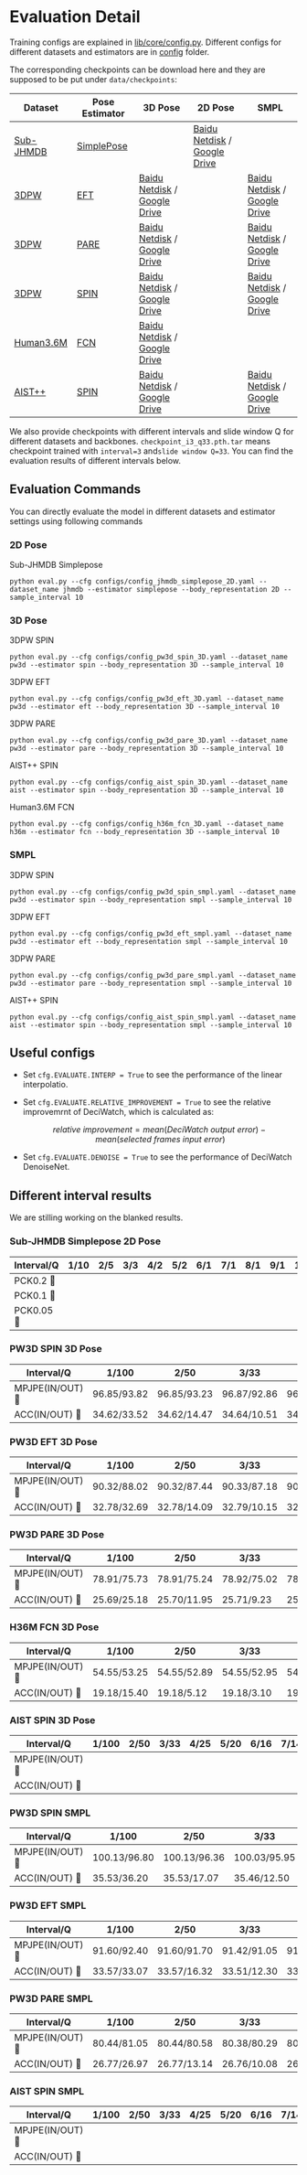 # Evaluation Detail

Training configs are explained in [lib/core/config.py](../lib/core/config.py). Different configs for different datasets and estimators are in [config](../configs/) folder.

The corresponding checkpoints can be download here and they are supposed to be put under ```data/checkpoints```:

| Dataset | Pose Estimator | 3D Pose | 2D Pose | SMPL |
|  ----  | ----  | ----  | ----  | ----  |
| [Sub-JHMDB](http://jhmdb.is.tue.mpg.de/)  | [SimplePose](https://openaccess.thecvf.com/content_ECCV_2018/html/Bin_Xiao_Simple_Baselines_for_ECCV_2018_paper.html) |   | [Baidu Netdisk](https://pan.baidu.com/s/1W_9xEyJ9Y7zlBOt5fYpEWQ?pwd=rehu) / [Google Drive](https://drive.google.com/drive/folders/1Wd4MxpxLmqoTMB8AlnnMY4Vb641dp2Tw?usp=sharing) |   |
| [3DPW](https://virtualhumans.mpi-inf.mpg.de/3DPW/)  | [EFT](https://github.com/facebookresearch/eft) | [Baidu Netdisk](https://pan.baidu.com/s/1d5Ib-IgWVPRbjUOf9LFXug?pwd=w3v2) / [Google Drive](https://drive.google.com/drive/folders/17xO_X213hcNEEtJbJlz8qE2aCB3-gncH?usp=sharing) |   |  [Baidu Netdisk](https://pan.baidu.com/s/1SP9EPwd_S0MPiyTfWGLgUg?pwd=8lfn) / [Google Drive](https://drive.google.com/drive/folders/1P_LObi8Tr09lw8149Pqe4Ks2SOK-RvYN?usp=sharing) |
| [3DPW](https://virtualhumans.mpi-inf.mpg.de/3DPW/)  | [PARE](https://pare.is.tue.mpg.de/) | [Baidu Netdisk](https://pan.baidu.com/s/1gePXz93tT74GQbfmSStg4Q?pwd=ug8m) / [Google Drive](https://drive.google.com/drive/folders/19E-5lfPHRUelIc2vgdu-M_CEatdFNul_?usp=sharing) |   | [Baidu Netdisk](https://pan.baidu.com/s/1Leo2O1FHoumk0lMaX9AFhQ?pwd=7504) / [Google Drive](https://drive.google.com/drive/folders/1m7IeojeAN9_WBTCwv8921RgOX1SPn7P4?usp=sharing) |
| [3DPW](https://virtualhumans.mpi-inf.mpg.de/3DPW/)  | [SPIN](https://github.com/nkolot/SPIN) | [Baidu Netdisk](https://pan.baidu.com/s/1Kj70V107nGBH7142onXODQ?pwd=9p4o) / [Google Drive](https://drive.google.com/drive/folders/1lj93zsJj3_InTFGWpyNNZ_R7gRQSZE4P?usp=sharing) |   | [Baidu Netdisk](https://pan.baidu.com/s/1obQaCp6yjdkMQr2FRF3Y2A?pwd=b8ur) / [Google Drive](https://drive.google.com/drive/folders/1j7pYCOvvzBBcpu7G_S5-GOXenSXaDeZl?usp=sharing) |
| [Human3.6M](http://vision.imar.ro/human3.6m/description.php)  | [FCN](https://github.com/una-dinosauria/3d-pose-baseline) | [Baidu Netdisk](https://pan.baidu.com/s/1B_yLjyzNVNlE4fQOHuLTFQ?pwd=gdek) / [Google Drive](https://drive.google.com/drive/folders/1LblRGrXeVnW3jDwgYD9hj-ladhnumCrW?usp=sharing) |   |   |
| [AIST++](https://google.github.io/aistplusplus_dataset/factsfigures.html)  | [SPIN](https://github.com/nkolot/SPIN) | [Baidu Netdisk](https://pan.baidu.com/s/1X2KvDirfq5lIE9yrlbIbqg?pwd=5jpi) / [Google Drive](https://drive.google.com/drive/folders/17JNAyJqHx577oP4fWFUQHQIjIjFUuf6v?usp=sharing) |   | [Baidu Netdisk](https://pan.baidu.com/s/1EwiR3AyMP8tnSYgU1VY1Tg?pwd=7p4f) / [Google Drive](https://drive.google.com/drive/folders/1X8N1XU2IN3DMSEE5u36Ca8nkuKEul5hj?usp=sharing) |

We also provide checkpoints with different intervals and slide window Q for different datasets and backbones. ```checkpoint_i3_q33.pth.tar``` means checkpoint trained with ```interval=3``` and```slide window Q=33```. You can find the evaluation results of different intervals below.

## Evaluation Commands

You can directly evaluate the model in different datasets and estimator settings using following commands

### 2D Pose
Sub-JHMDB Simplepose
```shell script
python eval.py --cfg configs/config_jhmdb_simplepose_2D.yaml --dataset_name jhmdb --estimator simplepose --body_representation 2D --sample_interval 10

```

### 3D Pose
3DPW SPIN
```shell script
python eval.py --cfg configs/config_pw3d_spin_3D.yaml --dataset_name pw3d --estimator spin --body_representation 3D --sample_interval 10

```
3DPW EFT
```shell script
python eval.py --cfg configs/config_pw3d_eft_3D.yaml --dataset_name pw3d --estimator eft --body_representation 3D --sample_interval 10

```
3DPW PARE
```shell script
python eval.py --cfg configs/config_pw3d_pare_3D.yaml --dataset_name pw3d --estimator pare --body_representation 3D --sample_interval 10

```
AIST++ SPIN
```shell script
python eval.py --cfg configs/config_aist_spin_3D.yaml --dataset_name aist --estimator spin --body_representation 3D --sample_interval 10

```
Human3.6M FCN
```shell script
python eval.py --cfg configs/config_h36m_fcn_3D.yaml --dataset_name h36m --estimator fcn --body_representation 3D --sample_interval 10

```

### SMPL
3DPW SPIN
```shell script
python eval.py --cfg configs/config_pw3d_spin_smpl.yaml --dataset_name pw3d --estimator spin --body_representation smpl --sample_interval 10

```
3DPW EFT
```shell script
python eval.py --cfg configs/config_pw3d_eft_smpl.yaml --dataset_name pw3d --estimator eft --body_representation smpl --sample_interval 10

```
3DPW PARE
```shell script
python eval.py --cfg configs/config_pw3d_pare_smpl.yaml --dataset_name pw3d --estimator pare --body_representation smpl --sample_interval 10

```
AIST++ SPIN
```shell script
python eval.py --cfg configs/config_aist_spin_smpl.yaml --dataset_name aist --estimator spin --body_representation smpl --sample_interval 10

```

## Useful configs

- Set ```cfg.EVALUATE.INTERP = True``` to see the performance of the linear interpolatio.

- Set ```cfg.EVALUATE.RELATIVE_IMPROVEMENT = True``` to see the relative improvemrnt of DeciWatch, which is calculated as:

    $$
    relative \ improvement =  mean(DeciWatch \ output \ error) - mean(selected \ frames \ input \ error)
    $$


- Set ```cfg.EVALUATE.DENOISE = True``` to see the performance of DeciWatch DenoiseNet.

## Different interval results

We are stilling working on the blanked results.

### Sub-JHMDB Simplepose 2D Pose

| Interval/Q | 1/10 | 2/5 | 3/3 | 4/2 | 5/2 | 6/1 | 7/1 | 8/1 | 9/1 | 10/1 | 11/1 | 12/1 | 13/1 | 14/1 | 15/1 | 16/1 | 17/1 | 18/1 | 19/1 | 20/1 |
| ---------- | ----- | ---- | ---- | ---- | ---- | ---- | ---- | ---- | ---- | ----- | ---- | ---- | ---- | ---- | ---- | ---- | ---- | ---- | ---- | ---- |
| PCK0.2 :arrow_up_small:    |       |      |      |      |      |      |      |      |      |       |      |      |      |      |      |      |      |      |      |      |
|  PCK0.1 :arrow_up_small:  |       |      |      |      |      |      |      |      |      |       |      |      |      |      |      |      |      |      |      |      |
|  PCK0.05 :arrow_up_small:  |       |      |      |      |      |      |      |      |      |       |      |      |      |      |      |      |      |      |      |      |


### PW3D SPIN 3D Pose

| Interval/Q | 1/100 | 2/50 | 3/33 | 4/25 | 5/20 | 6/16 | 7/14 | 8/12 | 9/11 | 10/10 | 11/9 | 12/8 | 13/7 | 14/7 | 15/6 | 16/6 | 17/5 | 18/5 | 19/5 | 20/5 |
| ---------- | ----- | ---- | ---- | ---- | ---- | ---- | ---- | ---- | ---- | ----- | ---- | ---- | ---- | ---- | ---- | ---- | ---- | ---- | ---- | ---- |
| MPJPE(IN/OUT) :arrow_down_small:    |   96.85/93.82    |   96.85/93.23   |  96.87/92.86    |  96.87/92.94    |  96.89/92.20    |   96.89/92.72   |  96.92/92.58    |  96.91/93.21    |   96.92/93.42   |  96.92/93.37     |  96.96/94.20    |   96.97/95.00   |  96.96/95.29    |   96.98/96.59   |  97.00/96.66    |  96.99/97.36    |   96.99/97.59   |  97.05/98.84    |  97.00/99.19    |   97.00/100.18   |
|  ACC(IN/OUT) :arrow_down_small:  |  34.62/33.52     | 34.62/14.47     |  34.64/10.51    |  34.64/8.94    |  34.65/8.15    |   34.66/7.73   |   34.67/7.45   |  34.68/7.27    | 34.67/7.17     |   34.68/7.05    |   34.70/7.00   |  34.71/6.93    |   34.70/6.90   |  34.73/6.85    |  34.74/6.87    |  34.74/6.81    |  34.73/6.85    |   34.78/6.82   |  34.75/6.77    |  34.75/6.76    |


### PW3D EFT 3D Pose

| Interval/Q | 1/100 | 2/50 | 3/33 | 4/25 | 5/20 | 6/16 | 7/14 | 8/12 | 9/11 | 10/10 | 11/9 | 12/8 | 13/7 | 14/7 | 15/6 | 16/6 | 17/5 | 18/5 | 19/5 | 20/5 |
| ---------- | ----- | ---- | ---- | ---- | ---- | ---- | ---- | ---- | ---- | ----- | ---- | ---- | ---- | ---- | ---- | ---- | ---- | ---- | ---- | ---- |
| MPJPE(IN/OUT) :arrow_down_small:    |   90.32/88.02    |  90.32/87.44    |  90.33/87.18    |   90.32/87.16    |  90.33/87.24    |  90.33/87.31    |  90.33/87.58    |  90.32/88.32    |  90.32/88.38    |   90.34/89.02    |  90.31/89.83    |  90.33/90.25    |  90.34/91.48    |  90.35/92.30    |     90.36/92.28   |   90.31/93.05   |   90.34/94.04   |  90.37/94.59    |  90.35/95.43   | 90.34/96.10  |
|  ACC(IN/OUT) :arrow_down_small:  |  32.78/32.69     |  32.78/14.09    |  32.79/10.15    |   32.78/8.67    |  32.80/7.96    |  32.81/7.53    |  32.80/7.27    |  32.82/7.06    |  32.80/6.94    |  32.83/6.84     |  32.83/6.79    |   32.84/6.70   | 32.85/6.65     |    32.86/6.60   |  32.88/6.57    |   32.88/6.51   |  32.84/6.51    |  32.90/6.47    |  32.88/6.44    | 32.88/6.42 |



### PW3D PARE 3D Pose

| Interval/Q | 1/100 | 2/50 | 3/33 | 4/25 | 5/20 | 6/16 | 7/14 | 8/12 | 9/11 | 10/10 | 11/9 | 12/8 | 13/7 | 14/7 | 15/6 | 16/6 | 17/5 | 18/5 | 19/5 | 20/5 |
| ---------- | ----- | ---- | ---- | ---- | ---- | ---- | ---- | ---- | ---- | ----- | ---- | ---- | ---- | ---- | ---- | ---- | ---- | ---- | ---- | ---- |
| MPJPE(IN/OUT) :arrow_down_small:    |   78.91/75.73    |  78.91/75.24    |  78.92/75.02    |  78.93/74.91    |  78.94/75.14    |   78.95/75.22   |   78.97/75.41   |  78.96/76.02    |   78.97/76.39   |   78.98/77.16    |   78.99/77.74   |  79.02/78.38    |  78.99/79.43    |   79.02/80.25   |   79.03/80.70   |   79.02/81.66   |   79.01/82.53   |  79.08/83.52    |   79.06/84.40   |  79.03/85.25    |
|  ACC(IN/OUT) :arrow_down_small:  |  25.69/25.18     |   25.70/11.95   |   25.71/9.23   |  25.71/8.22    |  25.72/7.72    |  25.73/7.40    |  25.74/7.21    |  25.74/7.07    |   25.74/6.98   |   25.75/6.90    |  25.77/6.85    |  25.77/6.80    |   25.76/6.76   |   25.78/6.71   |  25.78/6.70    |  25.79/6.66    |  25.77/6.67    |  25.81/6.63    |   25.81/6.61   |   25.80/6.59   |



### H36M FCN 3D Pose

| Interval/Q | 1/100 | 2/50 | 3/33 | 4/25 | 5/20 | 6/16 | 7/14 | 8/12 | 9/11 | 10/10 | 11/9 | 12/8 | 13/7 | 14/7 | 15/6 | 16/6 | 17/5 | 18/5 | 19/5 | 20/5 |
| ---------- | ----- | ---- | ---- | ---- | ---- | ---- | ---- | ---- | ---- | ----- | ---- | ---- | ---- | ---- | ---- | ---- | ---- | ---- | ---- | ---- |
| MPJPE(IN/OUT)  :arrow_down_small:   |   54.55/53.25    |  54.55/52.89    |  54.55/52.95    |  54.55/52.53    |  54.55/52.76    |   54.55/52.55   |    54.56/52.34  |   54.56/52.47   |  54.56/52.56    |   54.56/53.02    |  54.56/52.97    |  54.56/53.17    |  54.56/53.18    |  54.56/53.40    |    54.57/53.49   |      |      |      |      |  54.57/54.42    |
|  ACC(IN/OUT)  :arrow_down_small: |   19.18/15.40    | 19.18/5.12     |  19.18/3.10    |19.18/2.33| 19.18/1.96     |  19.18/1.77    |  19.18/1.64    |  19.18/1.57    |  19.18/1.51    |   19.18/1.47    |  19.18/1.43    |  19.18/1.41    |  19.18/1.39    |   19.18/1.38   |   19.18/1.36   |      |      |      |      |   19.18/1.39   |



### AIST SPIN 3D Pose

| Interval/Q | 1/100 | 2/50 | 3/33 | 4/25 | 5/20 | 6/16 | 7/14 | 8/12 | 9/11 | 10/10 | 11/9 | 12/8 | 13/7 | 14/7 | 15/6 | 16/6 | 17/5 | 18/5 | 19/5 | 20/5 |
| ---------- | ----- | ---- | ---- | ---- | ---- | ---- | ---- | ---- | ---- | ----- | ---- | ---- | ---- | ---- | ---- | ---- | ---- | ---- | ---- | ---- |
| MPJPE(IN/OUT) :arrow_down_small:    |       |      |      |      |      |      |      |      |      |       |      |      |      |      |      |      |      |      |      |      |
|  ACC(IN/OUT) :arrow_down_small:  |       |      |      |      |      |      |      |      |      |       |      |      |      |      |      |      |      |      |      |      |



### PW3D SPIN SMPL

| Interval/Q | 1/100 | 2/50 | 3/33 | 4/25 | 5/20 | 6/16 | 7/14 | 8/12 | 9/11 | 10/10 | 11/9 | 12/8 | 13/7 | 14/7 | 15/6 | 16/6 | 17/5 | 18/5 | 19/5 | 20/5 |
| ---------- | ----- | ---- | ---- | ---- | ---- | ---- | ---- | ---- | ---- | ----- | ---- | ---- | ---- | ---- | ---- | ---- | ---- | ---- | ---- | ---- |
| MPJPE(IN/OUT) :arrow_down_small:    |   100.13/96.80    |  100.13/96.36    |   100.03/95.95   |    100.13/96.18  |   100.13/96.10   |   100.24/96.38   |  100.29/97.02    |  100.24/97.47    |   100.03/97.42   |   100.13/97.76   |  100.03/97.93    |  100.24/99.34    |   100.24/99.76   |  100.29/100.49    |  100.30/101.02    |   100.24/101.78   |   100.12/102.13   |  100.30/103.19    |    100.11/102.46  |  100.13/104.21    |
|  ACC(IN/OUT) :arrow_down_small:  |   35.53/36.20    |   35.53/17.07   |   35.46/12.50   |  35.53/10.91    |  35.53/9.82    |  35.67/9.36    |   35.67/9.02    |  35.67/8.83    |  35.46/8.50    |  35.53/8.38     |  35.46/8.34    |  35.67/8.23    |  35.49/8.16    |   35.67/8.15   |  35.60/8.08    |  35.67/8.07    |   35.52/8.02   |  35.60/8.01    |  35.51/7.88    |  35.53/7.81    |




### PW3D EFT SMPL

| Interval/Q | 1/100 | 2/50 | 3/33 | 4/25 | 5/20 | 6/16 | 7/14 | 8/12 | 9/11 | 10/10 | 11/9 | 12/8 | 13/7 | 14/7 | 15/6 | 16/6 | 17/5 | 18/5 | 19/5 | 20/5 |
| ---------- | ----- | ---- | ---- | ---- | ---- | ---- | ---- | ---- | ---- | ----- | ---- | ---- | ---- | ---- | ---- | ---- | ---- | ---- | ---- | ---- |
| MPJPE(IN/OUT)  :arrow_down_small:   |  91.60/92.40     |  91.60/91.70    |  91.42/91.05    |  91.60/91.12    |  91.60/91.05    |  91.73/91.49    |   91.83/92.35   |  91.73/92.94    |   91.42/92.53   |    91.60/92.64   |  91.42/94.57    |  91.73/94.40    |  91.92/96.07    |  91.83/96.87    |  91.88/96.66    |  91.73/97.55   |  91.78/98.38    |   91.88/99.39   |   91.60/99.90   |  91.60/99.95    |
|  ACC(IN/OUT) :arrow_down_small:  |  33.57/33.07     |  33.57/16.32    | 33.51/12.30 |  33.57/10.87    |  33.57/10.05    |  33.87/9.64    |  33.86/9.37    |   33.87/9.05   |  33.51/8.79    |   33.57/8.75    |   33.51/8.64   |  33.87/8.62    |  33.75/8.49    |  33.86/8.55    |   33.71/8.42   |  33.87/8.43    |   33.81/8.31   |33.71/8.34|   33.68/8.20    |  33.57/8.22    |



### PW3D PARE SMPL

| Interval/Q | 1/100 | 2/50 | 3/33 | 4/25 | 5/20 | 6/16 | 7/14 | 8/12 | 9/11 | 10/10 | 11/9 | 12/8 | 13/7 | 14/7 | 15/6 | 16/6 | 17/5 | 18/5 | 19/5 | 20/5 |
| ---------- | ----- | ---- | ---- | ---- | ---- | ---- | ---- | ---- | ---- | ----- | ---- | ---- | ---- | ---- | ---- | ---- | ---- | ---- | ---- | ---- |
| MPJPE(IN/OUT)  :arrow_down_small:   |   80.44/81.05    |   80.44/80.58   |   80.38/80.29   |  80.44/80.49    |  80.44/80.71    |   80.64/81.24   |   80.65/81.60   |  80.64/82.05   |   80.38/82.25   |  80.44/82.96     |   80.38/83.87   |  80.64/84.58    |   80.54/85.67    |  80.65/86.70    |  80.60/86.90    |  80.64/87.99    |   80.55/88.63   |   80.60/89.58   |  80.47/90.35    |   80.44/91.20   |
|  ACC(IN/OUT) :arrow_down_small:  |  26.77/26.97     |   26.77/13.14   |  26.76/10.08    |  26.77/8.99    |  26.77/8.26    |  26.97/8.08    |   26.97/7.69    |  26.97/7.63    |  26.76/7.35    |  26.77/7.25     |  26.76/7.20    |  26.97/7.18    |   26.79/7.05    |  26.97/7.06  |  26.81/6.99    |  26.97/7.00    |   26.91/6.97   |   26.81/6.88   |  26.86/6.88    |  26.77/6.83    |



### AIST SPIN SMPL

| Interval/Q | 1/100 | 2/50 | 3/33 | 4/25 | 5/20 | 6/16 | 7/14 | 8/12 | 9/11 | 10/10 | 11/9 | 12/8 | 13/7 | 14/7 | 15/6 | 16/6 | 17/5 | 18/5 | 19/5 | 20/5 |
| ---------- | ----- | ---- | ---- | ---- | ---- | ---- | ---- | ---- | ---- | ----- | ---- | ---- | ---- | ---- | ---- | ---- | ---- | ---- | ---- | ---- |
| MPJPE(IN/OUT)  :arrow_down_small:   |       |      |      |      |      |      |      |      |      |       |      |      |      |      |      |      |      |      |      |      |
|  ACC(IN/OUT)  :arrow_down_small: |       |      |      |      |      |      |      |      |      |       |      |      |      |      |      |      |      |      |      |      |




